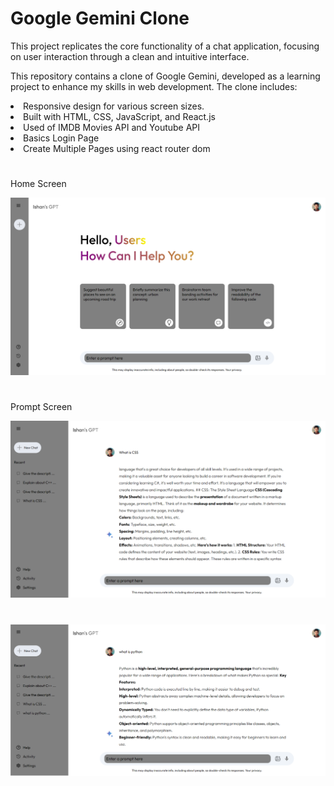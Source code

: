 <h1>Google Gemini Clone</h1>

<p>This project replicates the core functionality of a chat application, focusing on user interaction through a clean and intuitive interface.</p>
<p>This repository contains a clone of Google Gemini, developed as a learning project to enhance my skills in web development. The clone includes:</p>
<li>Responsive design for various screen sizes.</li>
<li>Built with HTML, CSS, JavaScript, and React.js</li>
<li>Used of IMDB Movies API and Youtube API</li>
<li>Basics Login Page</li>
<li>Create Multiple Pages using react router dom</li>

#
<p>Home Screen</p>

![Screenshot 1](Img/data1.png)

#
<p>Prompt Screen</p>

![Screenshot 1](Img/data2.png)

#

![Screenshot 1](Img/data3.png)



